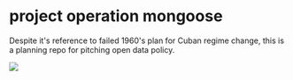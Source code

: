 # project operation mongoose

Despite it's reference to failed 1960's plan for Cuban regime change, this is a planning repo for pitching open data policy.

![](https://i1.ytimg.com/vi/GSw9sjqYK_I/maxresdefault.jpg)

